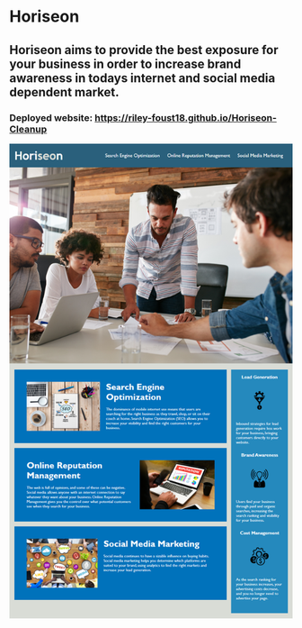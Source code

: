 # Horiseon

## Horiseon aims to provide the best exposure for your business in order to increase brand awareness in todays internet and social media dependent market. 

### Deployed website: https://riley-foust18.github.io/Horiseon-Cleanup

![](./assets/images/Refrence/horiseon-ref-image.png)
